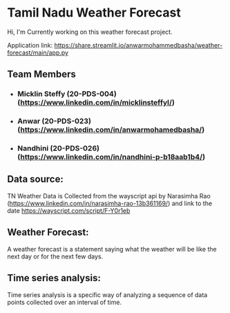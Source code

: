 # Tamil Nadu Weather Forecast

Hi, I'm Currently working on this weather forecast project.  

Application link: https://share.streamlit.io/anwarmohammedbasha/weather-forecast/main/app.py

## Team Members
 - ### Micklin Steffy (20-PDS-004) (https://www.linkedin.com/in/micklinsteffyl/)
 - ### Anwar (20-PDS-023) (https://www.linkedin.com/in/anwarmohamedbasha/)
 - ### Nandhini (20-PDS-026) (https://www.linkedin.com/in/nandhini-p-b18aab1b4/)

## Data source: 
TN Weather Data is Collected from the wayscript api by Narasimha Rao (https://www.linkedin.com/in/narasimha-rao-13b361169/) and link to the date https://wayscript.com/script/F-Y0r1eb

## Weather Forecast:
 A weather forecast is a statement saying what the weather will be like the next day or for the next few days.
## Time series analysis: 
 Time series analysis is a specific way of analyzing a sequence of data points collected over an interval of time.
